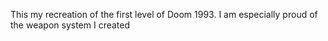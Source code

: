 This my recreation of the first level of Doom 1993. I am especially proud of the weapon system I created
